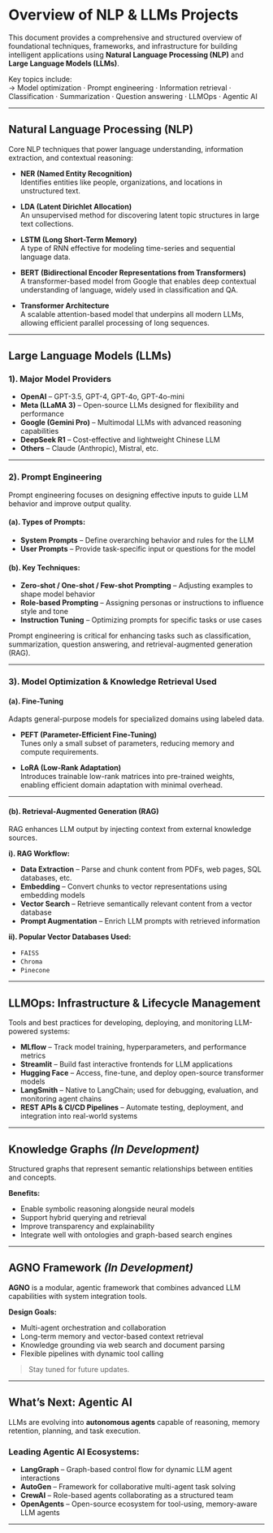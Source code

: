 #  Overview of NLP & LLMs Projects

This document provides a comprehensive and structured overview of foundational techniques, frameworks, and infrastructure for building intelligent applications using **Natural Language Processing (NLP)** and **Large Language Models (LLMs)**.

Key topics include:  
→ Model optimization · Prompt engineering · Information retrieval · Classification · Summarization · Question answering · LLMOps · Agentic AI

---

## Natural Language Processing (NLP)

Core NLP techniques that power language understanding, information extraction, and contextual reasoning:

- **NER (Named Entity Recognition)**  
  Identifies entities like people, organizations, and locations in unstructured text.

- **LDA (Latent Dirichlet Allocation)**  
  An unsupervised method for discovering latent topic structures in large text collections.

- **LSTM (Long Short-Term Memory)**  
  A type of RNN effective for modeling time-series and sequential language data.

- **BERT (Bidirectional Encoder Representations from Transformers)**  
  A transformer-based model from Google that enables deep contextual understanding of language, widely used in classification and QA.

- **Transformer Architecture**  
  A scalable attention-based model that underpins all modern LLMs, allowing efficient parallel processing of long sequences.

---

## Large Language Models (LLMs)

### 1). Major Model Providers

- **OpenAI** – GPT-3.5, GPT-4, GPT-4o, GPT-4o-mini  
- **Meta (LLaMA 3)** – Open-source LLMs designed for flexibility and performance  
- **Google (Gemini Pro)** – Multimodal LLMs with advanced reasoning capabilities  
- **DeepSeek R1** – Cost-effective and lightweight Chinese LLM  
- **Others** – Claude (Anthropic), Mistral, etc.

---

### 2).  Prompt Engineering 

Prompt engineering focuses on designing effective inputs to guide LLM behavior and improve output quality.

#### (a). Types of Prompts:
- **System Prompts** – Define overarching behavior and rules for the LLM  
- **User Prompts** – Provide task-specific input or questions for the model

#### (b). Key Techniques:
- **Zero-shot / One-shot / Few-shot Prompting** – Adjusting examples to shape model behavior  
- **Role-based Prompting** – Assigning personas or instructions to influence style and tone  
- **Instruction Tuning** – Optimizing prompts for specific tasks or use cases  

Prompt engineering is critical for enhancing tasks such as classification, summarization, question answering, and retrieval-augmented generation (RAG).

---

### 3). Model Optimization & Knowledge Retrieval Used

#### (a). Fine-Tuning

Adapts general-purpose models for specialized domains using labeled data.

- **PEFT (Parameter-Efficient Fine-Tuning)**  
  Tunes only a small subset of parameters, reducing memory and compute requirements.

- **LoRA (Low-Rank Adaptation)**  
  Introduces trainable low-rank matrices into pre-trained weights, enabling efficient domain adaptation with minimal overhead.

---

#### (b). Retrieval-Augmented Generation (RAG)

RAG enhances LLM output by injecting context from external knowledge sources.

  **i). RAG Workflow:**
  -  **Data Extraction** – Parse and chunk content from PDFs, web pages, SQL databases, etc.  
  -  **Embedding** – Convert chunks to vector representations using embedding models  
  -  **Vector Search** – Retrieve semantically relevant content from a vector database  
  -  **Prompt Augmentation** – Enrich LLM prompts with retrieved information
  
  **ii). Popular Vector Databases Used:**
  - `FAISS`  
  - `Chroma`  
  - `Pinecone`

---

## LLMOps: Infrastructure & Lifecycle Management

Tools and best practices for developing, deploying, and monitoring LLM-powered systems:

- **MLflow** – Track model training, hyperparameters, and performance metrics  
- **Streamlit** – Build fast interactive frontends for LLM applications  
- **Hugging Face** – Access, fine-tune, and deploy open-source transformer models  
- **LangSmith** – Native to LangChain; used for debugging, evaluation, and monitoring agent chains  
- **REST APIs & CI/CD Pipelines** – Automate testing, deployment, and integration into real-world systems

---

## Knowledge Graphs *(In Development)*

Structured graphs that represent semantic relationships between entities and concepts.

**Benefits:**
- Enable symbolic reasoning alongside neural models  
- Support hybrid querying and retrieval  
- Improve transparency and explainability  
- Integrate well with ontologies and graph-based search engines

---

## AGNO Framework *(In Development)*

**AGNO** is a modular, agentic framework that combines advanced LLM capabilities with system integration tools.

**Design Goals:**
- Multi-agent orchestration and collaboration  
- Long-term memory and vector-based context retrieval  
- Knowledge grounding via web search and document parsing  
- Flexible pipelines with dynamic tool calling

> Stay tuned for future updates.

---

## What’s Next: Agentic AI

LLMs are evolving into **autonomous agents** capable of reasoning, memory retention, planning, and task execution.

### Leading Agentic AI Ecosystems:

- **LangGraph** – Graph-based control flow for dynamic LLM agent interactions  
- **AutoGen** – Framework for collaborative multi-agent task solving  
- **CrewAI** – Role-based agents collaborating as a structured team  
- **OpenAgents** – Open-source ecosystem for tool-using, memory-aware LLM agents

---
